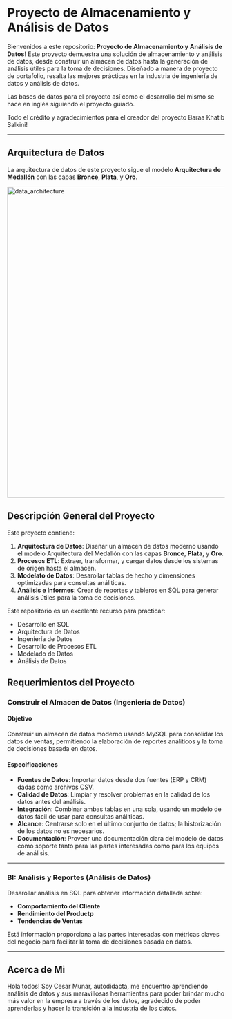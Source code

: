 # Proyecto de Almacenamiento y Análisis de Datos
Bienvenidos a este repositorio: **Proyecto de Almacenamiento y Análisis de Datos**!
Este proyecto demuestra una solución de almacenamiento y análisis de datos, desde construir un almacen de datos hasta la generación de análisis útiles para la toma de decisiones. Diseñado a manera de proyecto de portafolio, resalta las mejores prácticas en la industria de ingeniería de datos y análisis de datos.

Las bases de datos para el proyecto así como el desarrollo del mismo se hace en inglés siguiendo el proyecto guiado.

Todo el crédito y agradecimientos para el creador del proyecto Baraa Khatib Salkini!

---------
## Arquitectura de Datos

La arquitectura de datos de este proyecto sigue el modelo **Arquitectura de Medallón** con las capas **Bronce**, **Plata**, y **Oro**.

<img width="1072" height="721" alt="data_architecture" src="https://github.com/user-attachments/assets/519dff89-7bb7-429d-b870-0da17de945c6" />

## Descripción General del Proyecto 

Este proyecto contiene:

1. **Arquitectura de Datos**: Diseñar un almacen de datos moderno usando el modelo Arquitectura del Medallón con las capas **Bronce**, **Plata**, y **Oro**.
2. **Procesos ETL**: Extraer, transformar, y cargar datos desde los sistemas de origen hasta el almacen.
3. **Modelato de Datos**: Desarollar tablas de hecho y dimensiones optimizadas para consultas análiticas.
4. **Análisis e Informes**: Crear de reportes y tableros en SQL para generar análisis útiles para la toma de decisiones.

Este repositorio es un excelente recurso para practicar:

- Desarrollo en SQL
- Arquitectura de Datos
- Ingeniería de Datos
- Desarrollo de Procesos ETL
- Modelado de Datos
- Análisis de Datos

## Requerimientos del Proyecto

### Construir el Almacen de Datos (Ingeniería de Datos)

#### Objetivo
Construir un almacen de datos moderno usando MySQL para consolidar los datos de ventas, permitiendo la elaboración de reportes análiticos y la toma de decisiones basada en datos.

#### Especificaciones
- **Fuentes de Datos**: Importar datos desde dos fuentes (ERP y CRM) dadas como archivos CSV.
- **Calidad de Datos**: Limpiar y resolver problemas en la calidad de los datos antes del análisis.
- **Integración**: Combinar ambas tablas en una sola, usando un modelo de datos fácil de usar para consultas análiticas.
- **Alcance**: Centrarse solo en el último conjunto de datos; la historización de los datos no es necesarios.
- **Documentación**: Proveer una documentación clara del modelo de datos como soporte tanto para las partes interesadas como para los equipos de análisis.

---------
### BI: Análisis y Reportes (Análisis de Datos)
Desarollar análisis en SQL para obtener información detallada sobre:
- **Comportamiento del Cliente**
- **Rendimiento del Productp**
- **Tendencias de Ventas**

Está información proporciona a las partes interesadas con métricas claves del negocio para facilitar la toma de decisiones basada en datos.

--------

## Acerca de Mi

Hola todos! Soy Cesar Munar, autodidacta, me encuentro aprendiendo análisis de datos y sus maravillosas herramientas para poder brindar mucho más valor en la empresa a través de los datos, agradecido de poder aprenderlas y hacer la transición a la industria de los datos. 













